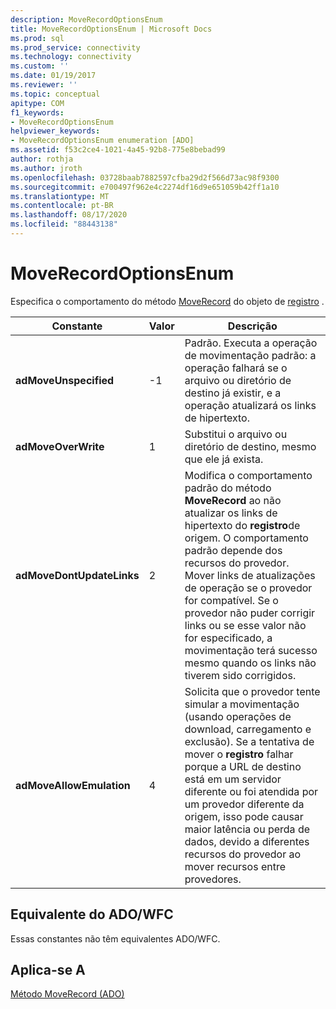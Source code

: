 ```yaml
---
description: MoveRecordOptionsEnum
title: MoveRecordOptionsEnum | Microsoft Docs
ms.prod: sql
ms.prod_service: connectivity
ms.technology: connectivity
ms.custom: ''
ms.date: 01/19/2017
ms.reviewer: ''
ms.topic: conceptual
apitype: COM
f1_keywords:
- MoveRecordOptionsEnum
helpviewer_keywords:
- MoveRecordOptionsEnum enumeration [ADO]
ms.assetid: f53c2ce4-1021-4a45-92b8-775e8bebad99
author: rothja
ms.author: jroth
ms.openlocfilehash: 03728baab7882597cfba29d2f566d73ac98f9300
ms.sourcegitcommit: e700497f962e4c2274df16d9e651059b42ff1a10
ms.translationtype: MT
ms.contentlocale: pt-BR
ms.lasthandoff: 08/17/2020
ms.locfileid: "88443138"
---
```

# <a name="moverecordoptionsenum"></a>MoveRecordOptionsEnum
Especifica o comportamento do método [MoveRecord](../../../ado/reference/ado-api/moverecord-method-ado.md) do objeto de [registro](../../../ado/reference/ado-api/record-object-ado.md) .  
  
|Constante|Valor|Descrição|  
|--------------|-----------|-----------------|  
|**adMoveUnspecified**|-1|Padrão. Executa a operação de movimentação padrão: a operação falhará se o arquivo ou diretório de destino já existir, e a operação atualizará os links de hipertexto.|  
|**adMoveOverWrite**|1|Substitui o arquivo ou diretório de destino, mesmo que ele já exista.|  
|**adMoveDontUpdateLinks**|2|Modifica o comportamento padrão do método **MoveRecord** ao não atualizar os links de hipertexto do **registro**de origem. O comportamento padrão depende dos recursos do provedor. Mover links de atualizações de operação se o provedor for compatível. Se o provedor não puder corrigir links ou se esse valor não for especificado, a movimentação terá sucesso mesmo quando os links não tiverem sido corrigidos.|  
|**adMoveAllowEmulation**|4|Solicita que o provedor tente simular a movimentação (usando operações de download, carregamento e exclusão). Se a tentativa de mover o **registro** falhar porque a URL de destino está em um servidor diferente ou foi atendida por um provedor diferente da origem, isso pode causar maior latência ou perda de dados, devido a diferentes recursos do provedor ao mover recursos entre provedores.|  
  
## <a name="adowfc-equivalent"></a>Equivalente do ADO/WFC  
 Essas constantes não têm equivalentes ADO/WFC.  
  
## <a name="applies-to"></a>Aplica-se A  
 [Método MoveRecord (ADO)](../../../ado/reference/ado-api/moverecord-method-ado.md)
